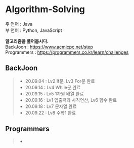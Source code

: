 # Algorithm-Solving
주 언어 : Java  
부 언어 : Python, JavaScript  

**알고리즘을 풀어봅시다.**  
BackJoon : https://www.acmicpc.net/step  
Programmers : https://programmers.co.kr/learn/challenges  


## BackJoon
> - 20.09.04 : Lv2 If문, Lv3 For문 완료  
> - 20.09.14 : Lv4 While문 완료  
> - 20.09.15 : Lv5 1차원 배열 완료  
> - 20.09.16 : Lv1 입출력과 사칙연산, Lv6 함수 완료  
> - 20.09.18 : Lv7 문자열 완료  
> - 20.09.22 : Lv8 수학1 완료  

## Programmers
> -
